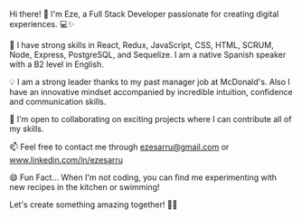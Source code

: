 Hi there! 👋
I'm Eze, a Full Stack Developer passionate for creating digital experiences. 💻✨

🌱 I have strong skills in React, Redux, JavaScript, CSS, HTML, SCRUM, Node, Express, PostgreSQL, and Sequelize. I am a native Spanish speaker with a B2 level in English.

💡 I am a strong leader thanks to my past manager job at McDonald's. Also I have an innovative mindset accompanied by incredible intuition, confidence and communication skills.

👯 I'm open to collaborating on exciting projects where I can contribute all of my skills.

📫 Feel free to contact me through ezesarru@gmail.com or www.linkedin.com/in/ezesarru

😄 Fun Fact... When I'm not coding, you can find me experimenting with new recipes in the kitchen or swimming!

Let's create something amazing together! 🚀🌟
